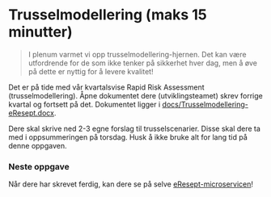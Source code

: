 # Trusselmodellering (maks 15 minutter)

> I plenum varmet vi opp trusselmodellering-hjernen. Det kan være utfordrende for de som ikke tenker på sikkerhet hver dag, men å øve på dette er nyttig for å levere kvalitet!

Det er på tide med vår kvartalsvise Rapid Risk Assessment (trusselmodellering). Åpne dokumentet dere (utviklingsteamet) skrev forrige kvartal og fortsett på det. Dokumentet ligger i [docs/Trusselmodellering-eResept.docx](/docs/Trusselmodellering-eResept.docx).

Dere skal skrive ned 2-3 egne forslag til trusselscenarier. Disse skal dere ta med i oppsummeringen på torsdag. Husk å ikke bruke alt for lang tid på denne oppgaven.


### Neste oppgave
Når dere har skrevet ferdig, kan dere se på selve [eResept-microservicen](./1_swagger.md)!
